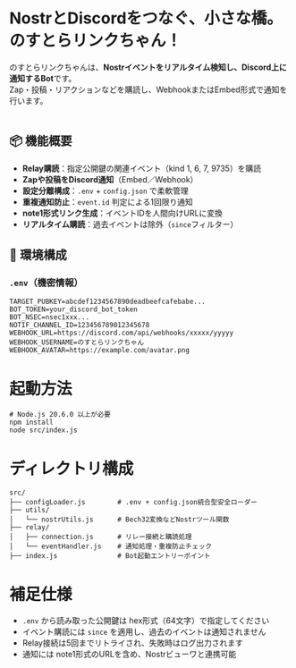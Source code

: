 # NostrとDiscordをつなぐ、小さな橋。のすとらリンクちゃん！
のすとらリンクちゃんは、**Nostrイベントをリアルタイム検知し、Discord上に通知するBot**です。<br>
Zap・投稿・リアクションなどを購読し、WebhookまたはEmbed形式で通知を行います。<br>
<br>

## 📦 機能概要
- **Relay購読**：指定公開鍵の関連イベント（kind 1, 6, 7, 9735）を購読
- **Zapや投稿をDiscord通知**（Embed／Webhook）
- **設定分離構成**：`.env` + `config.json` で柔軟管理
- **重複通知防止**：`event.id` 判定による1回限り通知
- **note1形式リンク生成**：イベントIDを人間向けURLに変換
- **リアルタイム購読**：過去イベントは除外（`since`フィルター）

## 🔧 環境構成
### `.env`（機密情報）
```env
TARGET_PUBKEY=abcdef1234567890deadbeefcafebabe...
BOT_TOKEN=your_discord_bot_token
BOT_NSEC=nsec1xxx...
NOTIF_CHANNEL_ID=123456789012345678
WEBHOOK_URL=https://discord.com/api/webhooks/xxxxx/yyyyy
WEBHOOK_USERNAME=のすとらリンクちゃん
WEBHOOK_AVATAR=https://example.com/avatar.png
```

# 起動方法
```
# Node.js 20.6.0 以上が必要
npm install
node src/index.js
```

# ディレクトリ構成
```
src/
├── configLoader.js        # .env + config.json統合型安全ローダー
├── utils/
│   └── nostrUtils.js      # Bech32変換などNostrツール関数
├── relay/
│   ├── connection.js      # リレー接続と購読処理
│   └── eventHandler.js    # 通知処理・重複防止チェック
├── index.js               # Bot起動エントリーポイント
```

# 補足仕様
- `.env` から読み取った公開鍵は hex形式（64文字）で指定してください
- イベント購読には `since` を適用し、過去のイベントは通知されません
- Relay接続は5回までリトライされ、失敗時はログ出力されます
- 通知には note1形式のURLを含め、Nostrビューワと連携可能